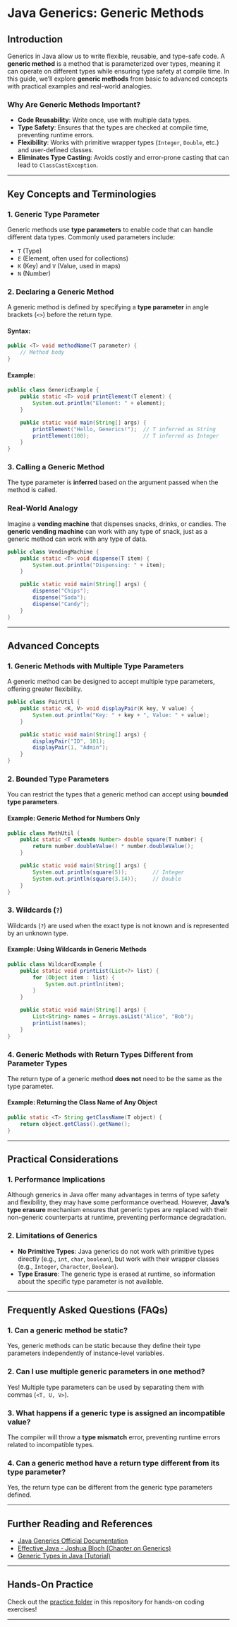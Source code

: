 

# Java Generics: Generic Methods

## Introduction

Generics in Java allow us to write flexible, reusable, and type-safe code. A **generic method** is a method that is parameterized over types, meaning it can operate on different types while ensuring type safety at compile time. In this guide, we’ll explore **generic methods** from basic to advanced concepts with practical examples and real-world analogies.

### Why Are Generic Methods Important?
- **Code Reusability**: Write once, use with multiple data types.
- **Type Safety**: Ensures that the types are checked at compile time, preventing runtime errors.
- **Flexibility**: Works with primitive wrapper types (`Integer`, `Double`, etc.) and user-defined classes.
- **Eliminates Type Casting**: Avoids costly and error-prone casting that can lead to `ClassCastException`.

---

## Key Concepts and Terminologies

### 1. Generic Type Parameter
Generic methods use **type parameters** to enable code that can handle different data types. Commonly used parameters include:
- `T` (Type)
- `E` (Element, often used for collections)
- `K` (Key) and `V` (Value, used in maps)
- `N` (Number)

### 2. Declaring a Generic Method
A generic method is defined by specifying a **type parameter** in angle brackets (`<>`) before the return type.

#### Syntax:
```java
public <T> void methodName(T parameter) {
    // Method body
}
```

#### Example:
```java
public class GenericExample {
    public static <T> void printElement(T element) {
        System.out.println("Element: " + element);
    }

    public static void main(String[] args) {
        printElement("Hello, Generics!");  // T inferred as String
        printElement(100);                 // T inferred as Integer
    }
}
```

### 3. Calling a Generic Method
The type parameter is **inferred** based on the argument passed when the method is called.

### Real-World Analogy
Imagine a **vending machine** that dispenses snacks, drinks, or candies. The **generic vending machine** can work with any type of snack, just as a generic method can work with any type of data.

```java
public class VendingMachine {
    public static <T> void dispense(T item) {
        System.out.println("Dispensing: " + item);
    }

    public static void main(String[] args) {
        dispense("Chips");
        dispense("Soda");
        dispense("Candy");
    }
}
```

---

## Advanced Concepts

### 1. Generic Methods with Multiple Type Parameters
A generic method can be designed to accept multiple type parameters, offering greater flexibility.

```java
public class PairUtil {
    public static <K, V> void displayPair(K key, V value) {
        System.out.println("Key: " + key + ", Value: " + value);
    }

    public static void main(String[] args) {
        displayPair("ID", 101);
        displayPair(1, "Admin");
    }
}
```

### 2. Bounded Type Parameters
You can restrict the types that a generic method can accept using **bounded type parameters**.

#### Example: Generic Method for Numbers Only
```java
public class MathUtil {
    public static <T extends Number> double square(T number) {
        return number.doubleValue() * number.doubleValue();
    }

    public static void main(String[] args) {
        System.out.println(square(5));        // Integer
        System.out.println(square(3.14));     // Double
    }
}
```

### 3. Wildcards (`?`)
Wildcards (`?`) are used when the exact type is not known and is represented by an unknown type.

#### Example: Using Wildcards in Generic Methods
```java
public class WildcardExample {
    public static void printList(List<?> list) {
        for (Object item : list) {
            System.out.println(item);
        }
    }

    public static void main(String[] args) {
        List<String> names = Arrays.asList("Alice", "Bob");
        printList(names);
    }
}
```

### 4. Generic Methods with Return Types Different from Parameter Types
The return type of a generic method **does not** need to be the same as the type parameter.

#### Example: Returning the Class Name of Any Object
```java
public static <T> String getClassName(T object) {
    return object.getClass().getName();
}
```

---

## Practical Considerations

### 1. Performance Implications
Although generics in Java offer many advantages in terms of type safety and flexibility, they may have some performance overhead. However, **Java’s type erasure** mechanism ensures that generic types are replaced with their non-generic counterparts at runtime, preventing performance degradation.

### 2. Limitations of Generics
- **No Primitive Types**: Java generics do not work with primitive types directly (e.g., `int`, `char`, `boolean`), but work with their wrapper classes (e.g., `Integer`, `Character`, `Boolean`).
- **Type Erasure**: The generic type is erased at runtime, so information about the specific type parameter is not available.

---

## Frequently Asked Questions (FAQs)

### 1. Can a generic method be static?
Yes, generic methods can be static because they define their type parameters independently of instance-level variables.

### 2. Can I use multiple generic parameters in one method?
Yes! Multiple type parameters can be used by separating them with commas (`<T, U, V>`).

### 3. What happens if a generic type is assigned an incompatible value?
The compiler will throw a **type mismatch** error, preventing runtime errors related to incompatible types.

### 4. Can a generic method have a return type different from its type parameter?
Yes, the return type can be different from the generic type parameters defined.

---

## Further Reading and References
- [Java Generics Official Documentation](https://docs.oracle.com/javase/tutorial/java/generics/)
- [Effective Java - Joshua Bloch (Chapter on Generics)](https://www.oreilly.com/library/view/effective-java-3rd/9780134686097/)
- [Generic Types in Java (Tutorial)](https://www.baeldung.com/java/java-generics)

---

## Hands-On Practice
Check out the [practice folder](./practice/generic-methods) in this repository for hands-on coding exercises!

---


